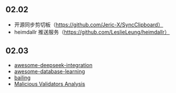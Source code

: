 ## 02.02

* 开源同步剪切板（https://github.com/Jeric-X/SyncClipboard）
* heimdallr 推送服务（https://github.com/LeslieLeung/heimdallr）

## 02.03

* [awesome-deepseek-integration](https://github.com/deepseek-ai/awesome-deepseek-integration)
* [awesome-database-learning](https://github.com/pingcap/awesome-database-learning)
* [bailing](https://github.com/wwbin2017/bailing)
* [Malicious Validators Analysis](https://github.com/a-guard/malicious-validators)